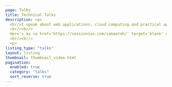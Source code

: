 ```yaml
---
page: Talks
title: Technical Talks
description: <p>
  <br/>I speak about web applications, cloud computing and practical applications of blockchains. If you'd like me to speak at your event, drop me a mail at <a class='has-text-white is-underlined' href='mailto:iamaatoh@gmail.com' target='_blank'>iamaatoh@gmail.com</a>
  <br/><br/>
  Here's my <a href='https://sessionize.com/iamaatoh/' target='blank' style='text-decoration:underline;'>profile</a> on Sessionize.
  <br/><br/>
  <p>
listing_type: "talks"
layout: listing
thumbnail: thumbnail_video.html
pagination:
  enabled: true
  category: "talks"
  sort_reverse: true
---
```

